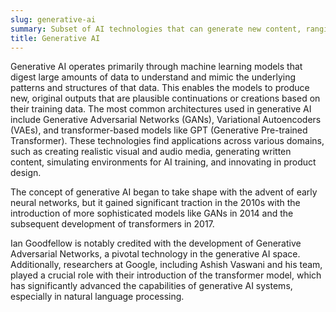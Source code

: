 ```yaml
---
slug: generative-ai
summary: Subset of AI technologies that can generate new content, ranging from text and images to music and code, based on learned patterns and data.
title: Generative AI
---
```


Generative AI operates primarily through machine learning models that digest large amounts of data to understand and mimic the underlying patterns and structures of that data. This enables the models to produce new, original outputs that are plausible continuations or creations based on their training data. The most common architectures used in generative AI include Generative Adversarial Networks (GANs), Variational Autoencoders (VAEs), and transformer-based models like GPT (Generative Pre-trained Transformer). These technologies find applications across various domains, such as creating realistic visual and audio media, generating written content, simulating environments for AI training, and innovating in product design.

The concept of generative AI began to take shape with the advent of early neural networks, but it gained significant traction in the 2010s with the introduction of more sophisticated models like GANs in 2014 and the subsequent development of transformers in 2017.

Ian Goodfellow is notably credited with the development of Generative Adversarial Networks, a pivotal technology in the generative AI space. Additionally, researchers at Google, including Ashish Vaswani and his team, played a crucial role with their introduction of the transformer model, which has significantly advanced the capabilities of generative AI systems, especially in natural language processing.
